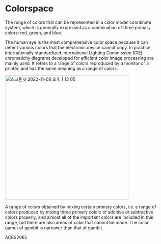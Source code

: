 # Colorspace

The range of colors that can be represented in a color model coordinate system, which is generally expressed as a combination of three primary colors: red, green, and blue.

The human eye is the most comprehensive color space because it can detect various colors that the electronic device cannot copy. In practice, internationally standardized International Lighting Commission (CIE) chromaticity diagrams developed for efficient color image processing are mainly used. It refers to a range of colors reproduced by a monitor or a printer, and has the same meaning as a range of colors.

<img width="404" alt="스크린샷 2022-11-08 오후 1 13 05" src="https://user-images.githubusercontent.com/114202118/200473550-696876cb-57af-4b3c-920c-635a101f1e78.png">

A range of colors obtained by mixing certain primary colors, i.e. a range of colors produced by mixing three primary colors of additive or subtractive colors properly, and almost all of the important colors are included in this range, but there are also areas of color that cannot be made. The color gamut of gambit is narrower than that of gambit.

ACES2065
